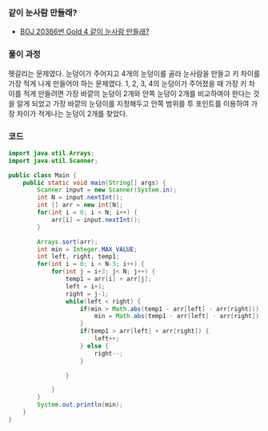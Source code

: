 ### 같이 눈사람 만들래?

- [BOJ 20366번 Gold 4 같이 눈사람 만들래?](https://www.acmicpc.net/problem/20366)



### 풀이 과정

헷갈리는 문제였다. 눈덩이가 주어지고 4개의 눈덩이를 골라 눈사람을 만들고 키 차이를 가장 적게 나게 만들어야 하는 문제였다. 1, 2, 3, 4의 눈덩이가 주어졌을 때 가장 키 차이를 적게 만들려면 가장 바깥의 눈덩이 2개와 안쪽 눈덩이 2개를 비교하여야 한다는 것을 알게 되었고 가장 바깥의 눈덩이를 지정해두고 안쪽 범위를 투 포인트를 이용하여 가장 차이가 적게나는 눈덩이 2개를 찾았다.



### 코드

```java
import java.util.Arrays;
import java.util.Scanner;

public class Main {
    public static void main(String[] args) {
        Scanner input = new Scanner(System.in);
        int N = input.nextInt();
        int [] arr = new int[N];
        for(int i = 0; i < N; i++) {
            arr[i] = input.nextInt();
        }

        Arrays.sort(arr);
        int min = Integer.MAX_VALUE;
        int left, right, temp1;
        for(int i = 0; i < N-3; i++) {
            for(int j = i+3; j< N; j++) {
                temp1 = arr[i] + arr[j];
                left = i+1;
                right = j-1;
                while(left < right) {
                    if(min > Math.abs(temp1 - arr[left] - arr[right])) {
                        min = Math.abs(temp1 - arr[left] - arr[right]);
                    }
                    if(temp1 > arr[left] + arr[right]) {
                        left++;
                    } else {
                        right--;
                    }

                }

            }
        }
        System.out.println(min);
    }
}
```

